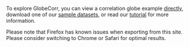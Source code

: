 To explore GlobeCorr, you can view a correlation globe example [directly](/globe?view=%2Fsample_small.csv), download one of our [sample datasets](/sample_small.csv), or read our [tutorial](/tutorial) for more information.

Please note that Firefox has known issues when exporting from this site. Please consider switching to Chrome or Safari for optimal results. 



